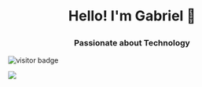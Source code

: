 # <p align="center"> Hello! I'm Gabriel 👋 </p>
### <p align="center"> Passionate about Technology </p>

![visitor badge](https://visitor-badge.glitch.me/badge?page_id=gabrierf)

<a href="https://linkedin.com/in/gabrierf" target="_blank"><img src="https://img.icons8.com/color/48/000000/linkedin.png"/></a>





<!--
**gabrierf/gabrierf** is a ✨ _special_ ✨ repository because its `README.md` (this file) appears on your GitHub profile.

Here are some ideas to get you started:

- 🔭 I’m currently working on ...
- 🌱 I’m currently learning ...
- 👯 I’m looking to collaborate on ...
- 🤔 I’m looking for help with ...
- 💬 Ask me about ...
- 📫 How to reach me: ...
- 😄 Pronouns: ...
- ⚡ Fun fact: ...
-->
